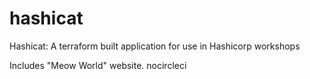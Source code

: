 # hashicat
Hashicat: A terraform built application for use in Hashicorp workshops

Includes "Meow World" website.
nocircleci
